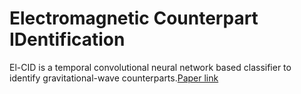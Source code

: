 # Electromagnetic Counterpart IDentification

El-CID is a temporal convolutional neural network based classifier to identify gravitational-wave counterparts.[Paper link](https://arxiv.org/abs/2108.04166)
